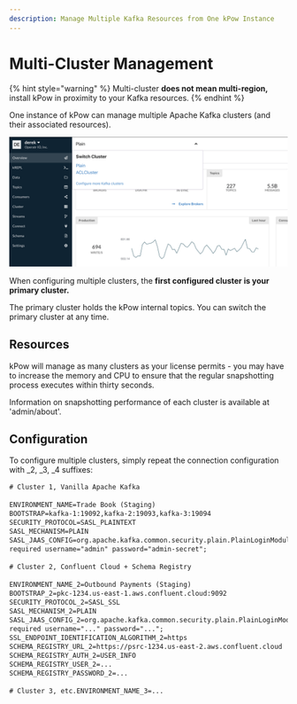 ```yaml
---
description: Manage Multiple Kafka Resources from One kPow Instance
---
```


# Multi-Cluster Management

{% hint style="warning" %}
Multi-cluster **does not mean multi-region,** install kPow in proximity to your Kafka resources.
{% endhint %}

One instance of kPow can manage multiple Apache Kafka clusters \(and their associated resources\).

![kPow Switch Clusters UI](../.gitbook/assets/cluster-switch.png)

When configuring multiple clusters, the **first configured cluster is your primary cluster.**

The primary cluster holds the kPow internal topics. You can switch the primary cluster at any time.

## Resources

kPow will manage as many clusters as your license permits - you may have to increase the memory and CPU to ensure that the regular snapshotting process executes within thirty seconds.

Information on snapshotting performance of each cluster is available at 'admin/about'.

## Configuration

To configure multiple clusters, simply repeat the connection configuration with \_2, \_3, \_4 suffixes:

```text
# Cluster 1, Vanilla Apache Kafka

ENVIRONMENT_NAME=Trade Book (Staging)
BOOTSTRAP=kafka-1:19092,kafka-2:19093,kafka-3:19094
SECURITY_PROTOCOL=SASL_PLAINTEXT
SASL_MECHANISM=PLAIN
SASL_JAAS_CONFIG=org.apache.kafka.common.security.plain.PlainLoginModule required username="admin" password="admin-secret";

# Cluster 2, Confluent Cloud + Schema Registry

ENVIRONMENT_NAME_2=Outbound Payments (Staging)
BOOTSTRAP_2=pkc-1234.us-east-1.aws.confluent.cloud:9092
SECURITY_PROTOCOL_2=SASL_SSL
SASL_MECHANISM_2=PLAIN
SASL_JAAS_CONFIG_2=org.apache.kafka.common.security.plain.PlainLoginModule required username="..." password="...";
SSL_ENDPOINT_IDENTIFICATION_ALGORITHM_2=https
SCHEMA_REGISTRY_URL_2=https://psrc-1234.us-east-2.aws.confluent.cloud
SCHEMA_REGISTRY_AUTH_2=USER_INFO
SCHEMA_REGISTRY_USER_2=...
SCHEMA_REGISTRY_PASSWORD_2=...

# Cluster 3, etc.ENVIRONMENT_NAME_3=...
```

